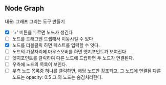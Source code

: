 ## Node Graph

내용: 그래프 그리는 도구 만들기

- [x] '+' 버튼을 누르면 노드가 생긴다
- [ ] 노드를 드래그앤 드랩해서 이동시킬 수 있다
- [x] 노드를 더블클릭 하면 텍스트를 입력할 수 잇다.
- [ ] 노드의 가장자리에 마우스오버를 하면 엣지포인트가 보여진다
- [ ] 엣지포인트를 클릭하여 다른 노드에 드랍하면 두 노드가 연결된다.
- [ ] 우측에 노드의 목록이 보인다.
- [ ] 우측 노드 목록중 하나를 클릭하면, 해당 노드만 강조되고, 그 노드에 연결된 다른 노드는 opacity: 0.5 그 외 노드는 숨김처리한다.
